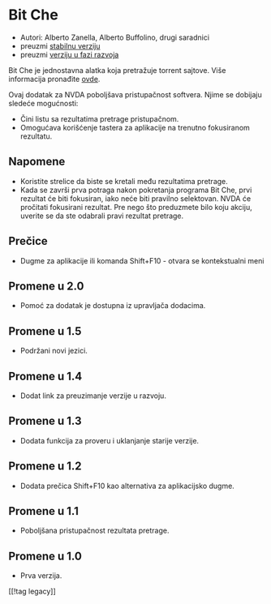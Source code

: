 # Bit Che #
*   Autori: Alberto Zanella, Alberto Buffolino, drugi saradnici
*   preuzmi [stabilnu verziju][1]
*   preuzmi [verziju u fazi razvoja][3]

Bit Che je jednostavna alatka koja pretražuje torrent sajtove.  Više
informacija pronađite [ovde][2].

Ovaj dodatak za NVDA poboljšava pristupačnost softvera. Njime se dobijaju
sledeće mogućnosti:

*   Čini listu sa rezultatima pretrage pristupačnom.
*   Omogućava korišćenje tastera za aplikacije na trenutno fokusiranom
    rezultatu.


## Napomene ##
*   Koristite strelice da biste se kretali među rezultatima pretrage.
*   Kada se završi prva potraga nakon pokretanja programa Bit Che, prvi
    rezultat će biti fokusiran, iako neće biti pravilno selektovan. NVDA će
    pročitati fokusirani rezultat. Pre nego što preduzmete bilo koju akciju,
    uverite se da ste odabrali pravi rezultat pretrage.


## Prečice ##
*   Dugme za aplikacije ili komanda Shift+F10 - otvara se kontekstualni meni


## Promene u 2.0 ##
*   Pomoć za dodatak je dostupna iz upravljača dodacima.

## Promene u 1.5 ##
*   Podržani novi jezici.

## Promene u 1.4 ##
*   Dodat link za preuzimanje verzije u razvoju.

## Promene u 1.3 ##
*   Dodata funkcija za proveru i uklanjanje starije verzije.

## Promene u 1.2 ##
*   Dodata prečica Shift+F10 kao alternativa za aplikacijsko dugme.

## Promene u 1.1 ##
*   Poboljšana pristupačnost rezultata pretrage.

## Promene u 1.0 ##
*   Prva verzija.

[[!tag legacy]]

[1]: https://addons.nvda-project.org/files/get.php?file=bc

[2]: https://www.convivea.com

[3]: https://addons.nvda-project.org/files/get.php?file=bc-dev
